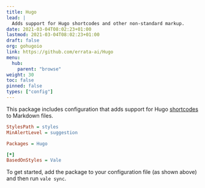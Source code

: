 ```yaml
---
title: Hugo
lead: |
  Adds support for Hugo shortcodes and other non-standard markup.
date: 2021-03-04T08:02:23+01:00
lastmod: 2021-03-04T08:02:23+01:00
draft: false
org: gohugoio
link: https://github.com/errata-ai/Hugo
menu:
  hub:
    parent: "browse"
weight: 30
toc: false
pinned: false
types: ["config"]
---
```


This package includes configuration that adds support for Hugo [shortcodes][1]
to Markdown files.

```ini
StylesPath = styles
MinAlertLevel = suggestion

Packages = Hugo

[*]
BasedOnStyles = Vale
```

To get started, add the package to your configuration file (as shown above)
and then run `vale sync`.

[1]: https://gohugo.io/content-management/shortcodes/
